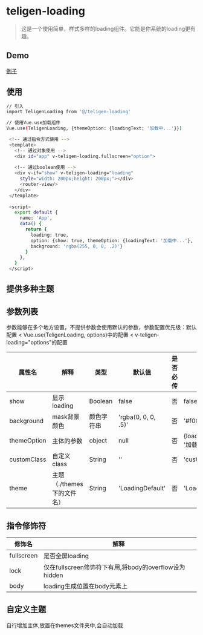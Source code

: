 # teligen-loading

> 这是一个使用简单，样式多样的loading组件。它能是你系统的loading更有趣。

## Demo

[例子](https://zeminglun.github.io/teligen-loading/index.html)

## 使用

```bash
// 引入
import TeligenLoading from '@/teligen-loading'

// 使用Vue.use加载组件
Vue.use(TeligenLoading, {themeOption: {loadingText: '加载中...'}})

 <!-- 通过指令方式使用 -->
 <template>
   <!-- 通过对象使用 -->
   <div id="app" v-teligen-loading.fullscreen="option">
   
   <!-- 通过boolean使用 -->
   <div v-if="show" v-teligen-loading="loading" 
     style="width: 200px;height: 200px;"></div>
     <router-view/>
   </div>
 </template>
 
 <script>
   export default {
     name: 'App',
     data() {
       return {
         loading: true,
         option: {show: true, themeOption: {loadingText: '加载中...'}, 
         background: 'rgba(255, 0, 0, .2)'}
       }
     },
   }
 </script>
```

## 提供多种主题

## 参数列表

参数能够在多个地方设置，不提供参数会使用默认的参数，参数配置优先级：默认配置 < Vue.use(TeligenLoading, options)中的配置 < v-teligen-loading="options"的配置

| 属性名 | 解释 | 类型 | 默认值 | 是否必传 | 例子 |
| --------- | --------- | --------- | --------- | --------- | --------- |
| show | 显示loading | Boolean | false | 否 | false|
| background | mask背景颜色 | 颜色字符串 | 'rgba(0, 0, 0, .5)' | 否 | '#f00' |
| themeOption | 主体的参数 | object | null | 否 | {loadingText: '加载中...'} |
| customClass | 自定义class | String | '' | 否 | 'customClass' |
| theme | 主题（./themes下的文件名） | String | 'LoadingDefault' | 否 | 'LoadingBall' |

## 指令修饰符

| 修饰名 | 解释 | 
| --------- | --------- | 
| fullscreen | 是否全屏loading |
| lock | 仅在fullscreen修饰符下有用,将body的overflow设为hidden |
| body | loading生成位置在body元素上 |

## 自定义主题

自行增加主体,放置在themes文件夹中,会自动加载

